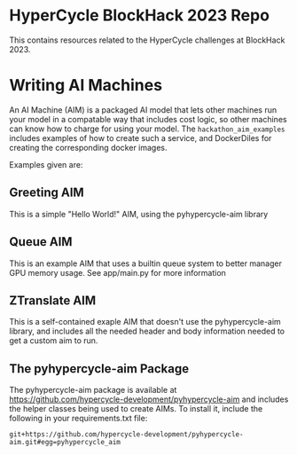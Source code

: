# HyperCycle BlockHack 2023 Repo

This contains resources related to the HyperCycle challenges at BlockHack 2023.


# Writing AI Machines

An AI Machine (AIM) is a packaged AI model that lets other machines run your model in
a compatable way that includes cost logic, so other machines can know how to charge
for using your model. The `hackathon_aim_examples` includes examples of how to create
such a service, and DockerDiles for creating the corresponding docker images.

Examples given are:

## Greeting AIM

This is a simple "Hello World!" AIM, using the pyhypercycle-aim library

## Queue AIM

This is an example AIM that uses a builtin queue system to better manager GPU memory
usage. See app/main.py for more information

## ZTranslate AIM

This is a self-contained exaple AIM that doesn't use the pyhypercycle-aim library, and 
includes all the needed header and body information needed to get a custom aim to run.


## The pyhypercycle-aim Package

The pyhypercycle-aim package is available at https://github.com/hypercycle-development/pyhypercycle-aim
and includes the helper classes being used to create AIMs. To install it, include the following in your
requirements.txt file:  

`git+https://github.com/hypercycle-development/pyhypercycle-aim.git#egg=pyhypercycle_aim`







